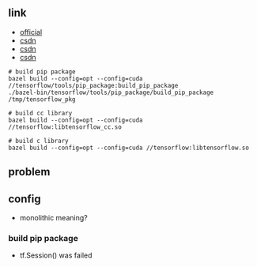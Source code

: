 ## link
- [official](https://tensorflow.google.cn/install/source)
- [csdn](https://blog.csdn.net/qq_37674858/article/details/81095101)
- [csdn](https://blog.csdn.net/luanpeng825485697/article/details/81152615)
- [csdn](https://blog.csdn.net/shuzfan/article/details/78516542)


```
# build pip package
bazel build --config=opt --config=cuda //tensorflow/tools/pip_package:build_pip_package
./bazel-bin/tensorflow/tools/pip_package/build_pip_package /tmp/tensorflow_pkg

# build cc library
bazel build --config=opt --config=cuda //tensorflow:libtensorflow_cc.so

# build c library
bazel build --config=opt --config=cuda //tensorflow:libtensorflow.so

```

## problem

## config
- monolithic meaning?

### build pip package
- tf.Session() was failed
